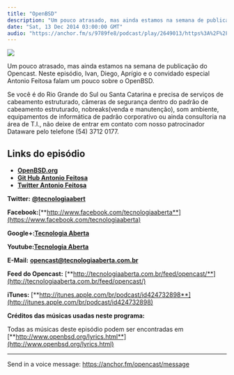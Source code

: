 ```yaml
---
title: "OpenBSD"
description: "Um pouco atrasado, mas ainda estamos na semana de publicação do Opencast. Neste episódio, Ivan, Diego, Aprígio e o convidado especial Antonio Feitosa ..."
date: "Sat, 13 Dec 2014 03:00:00 GMT"
audio: "https://anchor.fm/s/9789fe8/podcast/play/2649013/https%3A%2F%2Fd3ctxlq1ktw2nl.cloudfront.net%2Fproduction%2F2019-2-15%2F11361695-44100-2-ee32b2c47f12d.mp3"
---
```


![](https://d3sv2eduhewoas.cloudfront.net/episode/image/256d9cbacb98491b8d0d9830f922bbe0.jpg)


Um pouco atrasado, mas ainda estamos na semana de publicação do Opencast. Neste episódio, Ivan, Diego, Aprígio e o convidado especial Antonio Feitosa falam um pouco sobre o OpenBSD.


Se você é do Rio Grande do Sul ou Santa Catarina e precisa de serviços de cabeamento estruturado, câmeras de segurança dentro do padrão de cabeamento estruturado, nobreaks(venda e manutenção), som ambiente, equipamentos de informática de padrão corporativo ou ainda consultoria na área de T.I., não deixe de entrar em contato com nosso patrocinador Dataware pelo telefone (54) 3712 0177.


**Links do episódio**
---------------------


* [**OpenBSD.org**](http://www.openbsd.org/)
* [**Git Hub Antonio Feitosa**](https://github.com/TeeBSD)
* [**Twitter Antonio Feitosa**](https://twitter.com/teebsd)


**Twitter:** [**@tecnologiaabert**](http://twitter.com/tecnologiaabert)


**Facebook:**[**http://www.facebook.com/tecnologiaaberta**](https://www.facebook.com/tecnologiaaberta)


**Google+:**[**Tecnologia Aberta**](https://plus.google.com/u/0/b/114491525240353631044/114491525240353631044/about)


**Youtube:**[**Tecnologia Aberta**](http://youtube.com/tecnologiaaberta)


**E-Mail:** [**opencast@tecnologiaaberta.com.br**](mailto:opencast@tecnologiaaberta.com.br)


**Feed do Opencast:** [**http://tecnologiaaberta.com.br/feed/opencast/**](http://tecnologiaaberta.com.br/feed/opencast/)


**iTunes:** [**http://itunes.apple.com/br/podcast/id424732898**](http://itunes.apple.com/br/podcast/id424732898)


**Créditos das músicas usadas neste programa:**


Todas as músicas deste episódio podem ser encontradas em [**http://www.openbsd.org/lyrics.html**](http://www.openbsd.org/lyrics.html)



--- 

Send in a voice message: https://anchor.fm/opencast/message